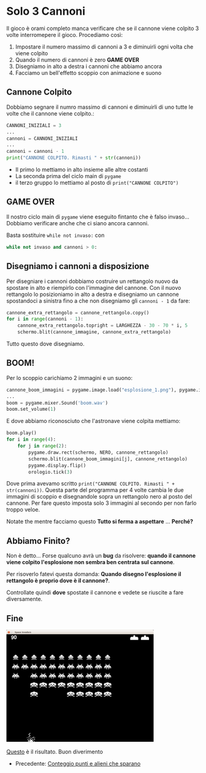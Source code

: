 # Solo 3 Cannoni

Il gioco è orami completo manca verificare che se il cannone viene colpito 3 volte interromepere il gioco. 
Procediamo così:

1. Impostare il numero massimo di cannoni a 3 e diminuirli ogni volta che viene colpito
2. Quando il numero di cannoni è zero **GAME OVER**
3. Disegniamo in alto a destra i cannoni che abbiamo ancora
4. Facciamo un bell'effetto scoppio con animazione e suono

## Cannone Colpito

Dobbiamo segnare il numro massimo di cannoni e diminuirli di uno tutte le volte che il cannone viene colpito.:

```python
CANNONI_INIZIALI = 3
...
cannoni = CANNONI_INIZIALI
...
cannoni = cannoni - 1
print("CANNONE COLPITO. Rimasti " + str(cannoni))
```

* Il primo lo mettiamo in alto insieme alle altre costanti
* La seconda prima del ciclo main di `pygame`
* il terzo gruppo lo mettiamo al posto di `print("CANNONE COLPITO")`

## GAME OVER

Il nostro ciclo main di `pygame` viene eseguito fintanto che è falso invaso... Dobbiamo verificare anche che ci siano 
ancora cannoni.

Basta sostituire `while not invaso:` con

```python
while not invaso and cannoni > 0:
```

## Disegniamo i cannoni a disposizione

Per disegniare i cannoni dobbiamo costruire un rettangolo nuovo da spostare in alto e riempirlo con l'immagine del 
cannone. Con il nuovo rettangolo lo posizioniamo in alto a destra e disegniamo un cannone spostandoci a sinistra fino
a che non disegniamo gli `cannoni - 1` da fare:

```python
cannone_extra_rettangolo = cannone_rettangolo.copy()
for i in range(cannoni - 1):
    cannone_extra_rettangolo.topright = LARGHEZZA - 30 - 70 * i, 5
    schermo.blit(cannone_immagine, cannone_extra_rettangolo)
```

Tutto questo dove disegniamo.

## BOOM!

Per lo scoppio carichiamo 2 immagini e un suono:
```python
cannone_boom_immagini = pygame.image.load("esplosione_1.png"), pygame.image.load("esplosione_2.png")
...
boom = pygame.mixer.Sound('boom.wav')
boom.set_volume(1)
```

E dove abbiamo riconosciuto che l'astronave viene colpita mettiamo:

```python
boom.play()
for i in range(4):
    for j in range(2):
        pygame.draw.rect(schermo, NERO, cannone_rettangolo)
        schermo.blit(cannone_boom_immagini[j], cannone_rettangolo)
        pygame.display.flip()
        orologio.tick(3)
```

Dove prima avevamo scritto `print("CANNONE COLPITO. Rimasti " + str(cannoni))`. Questa parte del programma per 4 volte
cambia le due immagini di scoppio e disegnandole sopra un rettangolo nero al posto del cannone. Per fare questo imposta
solo 3 immagini al secondo per non farlo troppo veloe.

Notate the mentre facciamo questo **Tutto si ferma a aspettare** ... **Perché?**

## Abbiamo Finito?

Non è detto... Forse qualcuno avrà un **bug** da risolvere: **quando il cannone viene colpito l'esplosione non sembra 
ben centrata sul cannone**.

Per risoverlo fatevi questa domanda: **Quando disegno l'esplosione il rettangolo è proprio dove è il cannone?**.

Controllate quindi **dove** spostate il cannone e vedete se riuscite a fare diversamente.

## Fine

![PyInvaders](pyinvaders.png)

[Questo](src/pyinvaders.py) è il risultato. Buon diverimento

* Precedente: [Conteggio punti e alieni che sparano](punti_spari.md)
